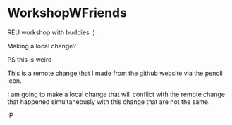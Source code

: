 # WorkshopWFriends
REU workshop with buddies :)

Making a local change?

PS this is weird

This is a remote change that I made from the github website via the pencil icon.

I am going to make a local change that will conflict with the remote change that happened simultaneously with this change that are not the same. 


:P
